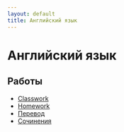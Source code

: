 ```yaml
---
layout: default
title: Английский язык
---
```


# Английский язык

## Работы

- [Classwork](../works/year-1/Английский%20язык/Classwork)
- [Homework](../works/year-1/Английский%20язык/Homework)
- [Перевод](../works/year-1/Английский%20язык/Перевод)
- [Сочинения](../works/year-1/Английский%20язык/Сочинения) 